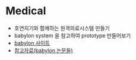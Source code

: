 # Medical
* 호연지기와 함께하는 원격의료시스템 만들기
* babylon system 을 참고하여 prototype 만들어보기
* [babylon 사이트](https://www.babylonhealth.com/)
* [참고자료(babylon 논문들)](https://www.babylonhealth.com/ai/peer-reviewed-research)
